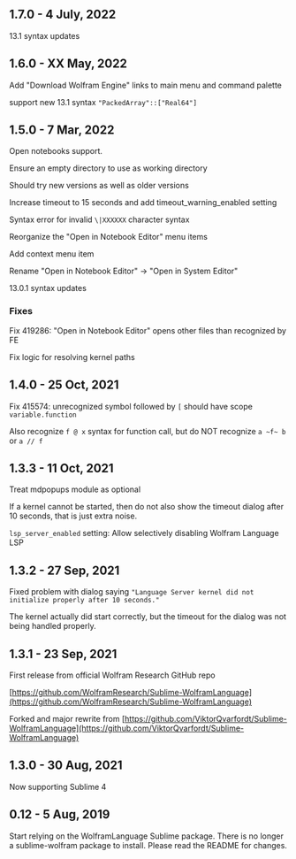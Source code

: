 
## 1.7.0 - 4 July, 2022

13.1 syntax updates


## 1.6.0 - XX May, 2022

Add "Download Wolfram Engine" links to main menu and command palette

support new 13.1 syntax `"PackedArray"::["Real64"]`


## 1.5.0 - 7 Mar, 2022

Open notebooks support.

Ensure an empty directory to use as working directory

Should try new versions as well as older versions

Increase timeout to 15 seconds and add timeout_warning_enabled setting

Syntax error for invalid `\|XXXXXX` character syntax

Reorganize the "Open in Notebook Editor" menu items

Add context menu item

Rename "Open in Notebook Editor" -> "Open in System Editor"

13.0.1 syntax updates


### Fixes

Fix 419286: "Open in Notebook Editor" opens other files than recognized by FE

Fix logic for resolving kernel paths


## 1.4.0 - 25 Oct, 2021

Fix 415574: unrecognized symbol followed by `[` should have scope `variable.function`

Also recognize `f @ x` syntax for function call, but do NOT recognize `a ~f~ b` or `a // f`


## 1.3.3 - 11 Oct, 2021

Treat mdpopups module as optional

If a kernel cannot be started, then do not also show the timeout dialog after 10 seconds, that is just extra noise.

`lsp_server_enabled` setting: Allow selectively disabling Wolfram Language LSP


## 1.3.2 - 27 Sep, 2021

Fixed problem with dialog saying `"Language Server kernel did not initialize properly after 10 seconds."`

The kernel actually did start correctly, but the timeout for the dialog was not being handled properly.


## 1.3.1 - 23 Sep, 2021

First release from official Wolfram Research GitHub repo

[https://github.com/WolframResearch/Sublime-WolframLanguage](https://github.com/WolframResearch/Sublime-WolframLanguage)

Forked and major rewrite from [https://github.com/ViktorQvarfordt/Sublime-WolframLanguage](https://github.com/ViktorQvarfordt/Sublime-WolframLanguage)


## 1.3.0 - 30 Aug, 2021

Now supporting Sublime 4


## 0.12 - 5 Aug, 2019

Start relying on the WolframLanguage Sublime package. There is no longer a sublime-wolfram package to install. Please read the README for changes.
